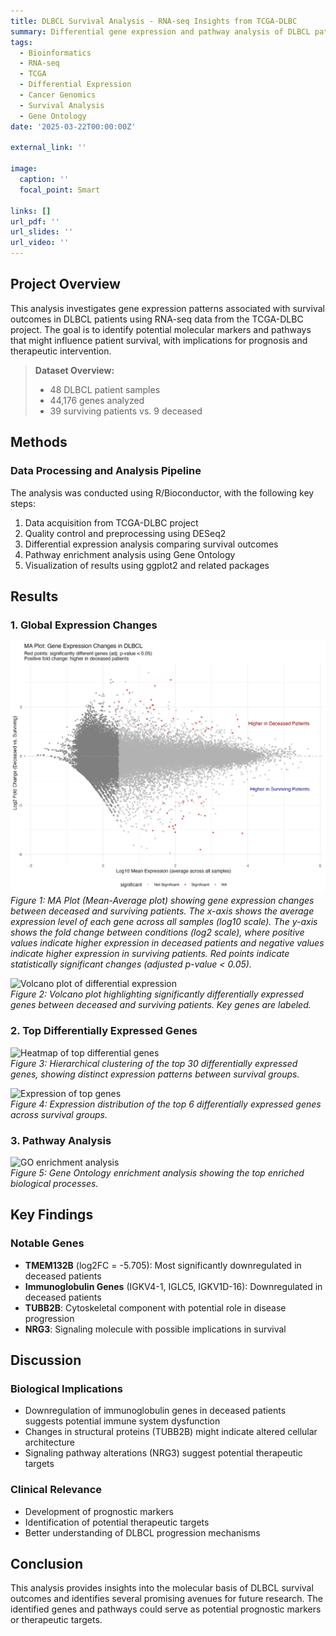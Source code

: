 ```yaml
---
title: DLBCL Survival Analysis - RNA-seq Insights from TCGA-DLBC
summary: Differential gene expression and pathway analysis of DLBCL patients using RNA-seq data from TCGA to identify molecular markers linked to survival.
tags:
  - Bioinformatics
  - RNA-seq
  - TCGA
  - Differential Expression
  - Cancer Genomics
  - Survival Analysis
  - Gene Ontology
date: '2025-03-22T00:00:00Z'

external_link: ''

image:
  caption: ''
  focal_point: Smart

links: []
url_pdf: ''
url_slides: ''
url_video: ''
---
```


## Project Overview

This analysis investigates gene expression patterns associated with survival outcomes in DLBCL patients using RNA-seq data from the TCGA-DLBC project. The goal is to identify potential molecular markers and pathways that might influence patient survival, with implications for prognosis and therapeutic intervention.

> **Dataset Overview:**
> - 48 DLBCL patient samples  
> - 44,176 genes analyzed  
> - 39 surviving patients vs. 9 deceased  

## Methods

### Data Processing and Analysis Pipeline

The analysis was conducted using R/Bioconductor, with the following key steps:

1. Data acquisition from TCGA-DLBC project  
2. Quality control and preprocessing using DESeq2  
3. Differential expression analysis comparing survival outcomes  
4. Pathway enrichment analysis using Gene Ontology  
5. Visualization of results using ggplot2 and related packages  

## Results

### 1. Global Expression Changes

![MA Plot showing expression changes](ma_plot.png)  
*Figure 1: MA Plot (Mean-Average plot) showing gene expression changes between deceased and surviving patients. The x-axis shows the average expression level of each gene across all samples (log10 scale). The y-axis shows the fold change between conditions (log2 scale), where positive values indicate higher expression in deceased patients and negative values indicate higher expression in surviving patients. Red points indicate statistically significant changes (adjusted p-value < 0.05).*

![Volcano plot of differential expression](results/figures/enhanced_volcano.png)  
*Figure 2: Volcano plot highlighting significantly differentially expressed genes between deceased and surviving patients. Key genes are labeled.*

### 2. Top Differentially Expressed Genes

![Heatmap of top differential genes](results/figures/enhanced_heatmap.png)  
*Figure 3: Hierarchical clustering of the top 30 differentially expressed genes, showing distinct expression patterns between survival groups.*

![Expression of top genes](results/figures/top_genes_boxplot.png)  
*Figure 4: Expression distribution of the top 6 differentially expressed genes across survival groups.*

### 3. Pathway Analysis

![GO enrichment analysis](results/figures/enrichment_dotplot.png)  
*Figure 5: Gene Ontology enrichment analysis showing the top enriched biological processes.*

## Key Findings

### Notable Genes

- **TMEM132B** (log2FC = -5.705): Most significantly downregulated in deceased patients  
- **Immunoglobulin Genes** (IGKV4-1, IGLC5, IGKV1D-16): Downregulated in deceased patients  
- **TUBB2B**: Cytoskeletal component with potential role in disease progression  
- **NRG3**: Signaling molecule with possible implications in survival  

## Discussion

### Biological Implications

- Downregulation of immunoglobulin genes in deceased patients suggests potential immune system dysfunction  
- Changes in structural proteins (TUBB2B) might indicate altered cellular architecture  
- Signaling pathway alterations (NRG3) suggest potential therapeutic targets  

### Clinical Relevance

- Development of prognostic markers  
- Identification of potential therapeutic targets  
- Better understanding of DLBCL progression mechanisms  

## Conclusion

This analysis provides insights into the molecular basis of DLBCL survival outcomes and identifies several promising avenues for future research. The identified genes and pathways could serve as potential prognostic markers or therapeutic targets.
